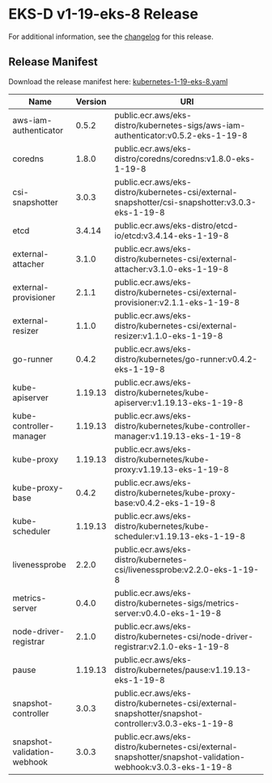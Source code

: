 # EKS-D v1-19-eks-8 Release

For additional information, see the [changelog](CHANGELOG-v1-19-eks-8.md) for this release.

## Release Manifest
Download the release manifest here: [kubernetes-1-19-eks-8.yaml](https://distro.eks.amazonaws.com/kubernetes-1-19/kubernetes-1-19-eks-8.yaml)

| Name | Version | URI |
|------|---------|-----|
| aws-iam-authenticator | 0.5.2 | public.ecr.aws/eks-distro/kubernetes-sigs/aws-iam-authenticator:v0.5.2-eks-1-19-8 |
| coredns | 1.8.0 | public.ecr.aws/eks-distro/coredns/coredns:v1.8.0-eks-1-19-8 |
| csi-snapshotter | 3.0.3 | public.ecr.aws/eks-distro/kubernetes-csi/external-snapshotter/csi-snapshotter:v3.0.3-eks-1-19-8 |
| etcd | 3.4.14 | public.ecr.aws/eks-distro/etcd-io/etcd:v3.4.14-eks-1-19-8 |
| external-attacher | 3.1.0 | public.ecr.aws/eks-distro/kubernetes-csi/external-attacher:v3.1.0-eks-1-19-8 |
| external-provisioner | 2.1.1 | public.ecr.aws/eks-distro/kubernetes-csi/external-provisioner:v2.1.1-eks-1-19-8 |
| external-resizer | 1.1.0 | public.ecr.aws/eks-distro/kubernetes-csi/external-resizer:v1.1.0-eks-1-19-8 |
| go-runner | 0.4.2 | public.ecr.aws/eks-distro/kubernetes/go-runner:v0.4.2-eks-1-19-8 |
| kube-apiserver | 1.19.13 | public.ecr.aws/eks-distro/kubernetes/kube-apiserver:v1.19.13-eks-1-19-8 |
| kube-controller-manager | 1.19.13 | public.ecr.aws/eks-distro/kubernetes/kube-controller-manager:v1.19.13-eks-1-19-8 |
| kube-proxy | 1.19.13 | public.ecr.aws/eks-distro/kubernetes/kube-proxy:v1.19.13-eks-1-19-8 |
| kube-proxy-base | 0.4.2 | public.ecr.aws/eks-distro/kubernetes/kube-proxy-base:v0.4.2-eks-1-19-8 |
| kube-scheduler | 1.19.13 | public.ecr.aws/eks-distro/kubernetes/kube-scheduler:v1.19.13-eks-1-19-8 |
| livenessprobe | 2.2.0 | public.ecr.aws/eks-distro/kubernetes-csi/livenessprobe:v2.2.0-eks-1-19-8 |
| metrics-server | 0.4.0 | public.ecr.aws/eks-distro/kubernetes-sigs/metrics-server:v0.4.0-eks-1-19-8 |
| node-driver-registrar | 2.1.0 | public.ecr.aws/eks-distro/kubernetes-csi/node-driver-registrar:v2.1.0-eks-1-19-8 |
| pause | 1.19.13 | public.ecr.aws/eks-distro/kubernetes/pause:v1.19.13-eks-1-19-8 |
| snapshot-controller | 3.0.3 | public.ecr.aws/eks-distro/kubernetes-csi/external-snapshotter/snapshot-controller:v3.0.3-eks-1-19-8 |
| snapshot-validation-webhook | 3.0.3 | public.ecr.aws/eks-distro/kubernetes-csi/external-snapshotter/snapshot-validation-webhook:v3.0.3-eks-1-19-8 |

